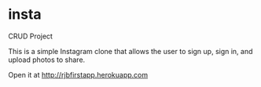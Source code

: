 # insta
CRUD Project

This is a simple Instagram clone that allows the user to sign up, sign in, and upload photos to share.

Open it at http://rjbfirstapp.herokuapp.com

